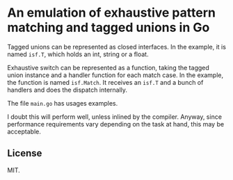 # An emulation of exhaustive pattern matching and tagged unions in Go

Tagged unions can be represented as closed interfaces. In the example, it is named `isf.T`, which holds an int, string or a float.

Exhaustive switch can be represented as a function, taking the tagged union instance and a handler function for each match case. In the example, the function is named `isf.Match`. It receives an `isf.T` and a bunch of handlers and does the dispatch internally.

The file `main.go` has usages examples.

I doubt this will perform well, unless inlined by the compiler. Anyway, since performance requirements vary depending on the task at hand, this may be acceptable.

## License

MIT.
